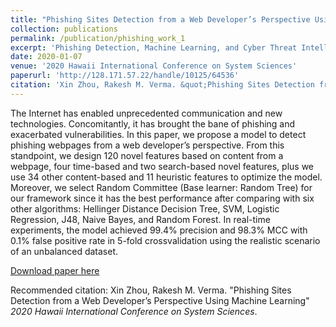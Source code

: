 ```yaml
---
title: "Phishing Sites Detection from a Web Developer’s Perspective Using Machine Learning"
collection: publications
permalink: /publication/phishing_work_1
excerpt: 'Phishing Detection, Machine Learning, and Cyber Threat Intelligence and Analytics'
date: 2020-01-07
venue: '2020 Hawaii International Conference on System Sciences'
paperurl: 'http://128.171.57.22/handle/10125/64536'
citation: 'Xin Zhou, Rakesh M. Verma. &quot;Phishing Sites Detection from a Web Developer’s Perspective Using Machine Learning&quot; <i>HICSS-53</i>.'
---
```

The Internet has enabled unprecedented communication and new technologies. Concomitantly, it has brought the bane of phishing and exacerbated vulnerabilities. In this paper, we propose a model to detect phishing webpages from a web developer’s perspective. From this standpoint, we design 120 novel features based on content from a webpage, four time-based and two search-based novel features, plus we use 34 other content-based and 11 heuristic features to optimize the model. Moreover, we select Random Committee (Base learner: Random Tree) for our framework since it has the best performance after comparing with six other algorithms: Hellinger Distance Decision Tree, SVM, Logistic Regression, J48, Naive Bayes, and Random Forest. In real-time experiments, the model achieved 99.4% precision and 98.3% MCC with 0.1% false positive rate in 5-fold crossvalidation using the realistic scenario of an unbalanced dataset.

[Download paper here](http://128.171.57.22/handle/10125/64536)

Recommended citation: Xin Zhou, Rakesh M. Verma. "Phishing Sites Detection from a Web Developer’s Perspective Using Machine Learning" <i>2020 Hawaii International Conference on System Sciences</i>.
